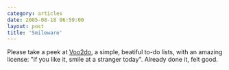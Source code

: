 ```yaml
---
category: articles
date: 2005-08-18 06:59:00
layout: post
title: 'Smileware'
---
```


<p>Please take a peek at <a href="http://voo2do.com/">Voo2do</a>, a simple, beatiful to-do lists, with an amazing license: "if you like it, smile at a stranger today". Already done it, felt good.</p>
